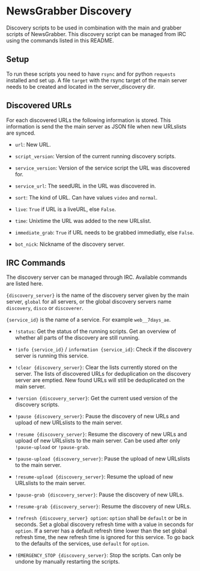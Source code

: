 # NewsGrabber Discovery

Discovery scripts to be used in combination with the main and grabber scripts of NewsGrabber. This discovery script can be managed from IRC using the commands listed in this README.

Setup
-----
To run these scripts you need to have `rsync` and for python `requests` installed and set up.
A file `target` with the rsync target of the main server needs to be created and located in the server_discovery dir.

Discovered URLs
---------------
For each discovered URLs the following information is stored. This information is send the the main server as JSON file when new URLslists are synced.

* `url`: New URL.

* `script_version`: Version of the current running discovery scripts.

* `service_version`: Version of the service script the URL was discovered for.

* `service_url`: The seedURL in the URL was discovered in.

* `sort`: The kind of URL. Can have values `video` and `normal`.

* `live`: `True` if URL is a liveURL, else `False`.

* `time`: Unixtime the URL was added to the new URLslist.

* `immediate_grab`: `True` if URL needs to be grabbed immediatly, else `False`.

* `bot_nick`: Nickname of the discovery server.

IRC Commands
------------
The discovery server can be managed through IRC. Available commands are listed here.

`{discovery_server}` is the name of the discovery server given by the main server, `global` for all servers, or the global discovery servers name `discovery`, `disco` or `discoverer`.

`{service_id}` is the name of a service. For example `web__7days_ae`.

* `!status`: Get the status of the running scripts. Get an overview of whether all parts  of the discovery are still running.

* `!info {service_id}` / `information {service_id}`: Check if the discovery server is running this service.

* `!clear {discovery_server}`: Clear the lists currently stored on the server. The lists of discovered URLs for deduplication on the discovery server are emptied. New found URLs will still be deduplicated on the main server.

* `!version {discovery_server}`: Get the current used version of the discovery scripts.

* `!pause {discovery_server}`: Pause the discovery of new URLs and upload of new URLslists to the main server.

* `!resume {discovery_server}`: Resume the discovery of new URLs and upload of new URLslists to the main server. Can be used after only `!pause-upload` or `!pause-grab`.

* `!pause-upload {discovery_server}`: Pause the upload of new URLslists to the main server.

* `!resume-upload {discovery_server}`: Resume the upload of new URLslists to the main server.

* `!pause-grab {discovery_server}`: Pause the discovery of new URLs.

* `!resume-grab {discovery_server}`: Resume the discovery of new URLs.

* `!refresh {discovery_server} option`: `option` shall be `default` or be in seconds. Set a global discovery refresh time with a value in seconds for `option`. If a server has a default refresh time lower than the set global refresh time, the new refresh time is ignored for this service. To go back to the defaults of the services, use `default` for `option`.

* `!EMERGENCY_STOP {discovery_server}`: Stop the scripts. Can only be undone by manually restarting the scripts.
